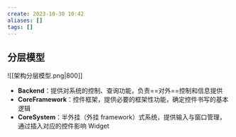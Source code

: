 ```yaml
---
create: 2023-10-30 10:42
aliases: []
tags: []
---
```

## 分层模型
![[架构分层模型.png|800]]
- **Backend**：提供对系统的控制、查询功能，负责==对外==控制和信息提供
- **CoreFramework**：控件框架，提供必要的框架性功能，确定控件书写的基本逻辑
- **CoreSystem**：半外挂（外挂 framework）式系统，提供输入与窗口管理，通过插入对应的控件影响 Widget
